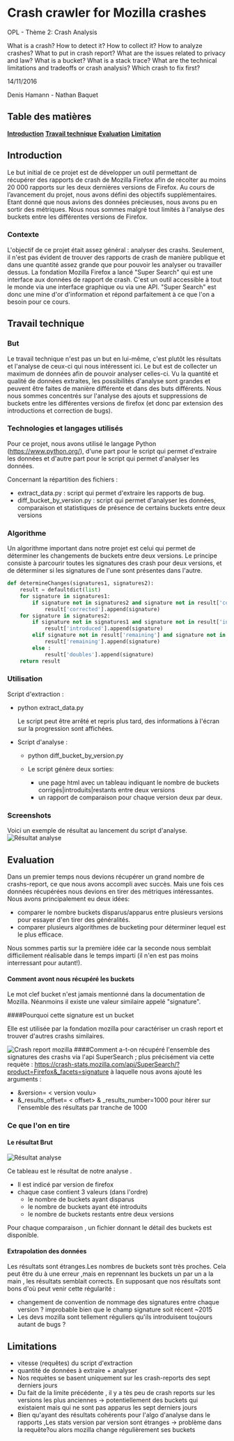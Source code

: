 # Crash crawler for Mozilla crashes

OPL - Thème 2: Crash Analysis

What is a crash? How to detect it? How to collect it? How to analyze crashes? What to put in crash report? What are the issues related to privacy and law? What is a bucket? What is a stack trace? What are the technical limitations and tradeoffs or crash analysis? Which crash to fix first?

14/11/2016

Denis Hamann - Nathan Baquet

## Table des matières
**[Introduction](#introduction)**
**[Travail technique](#travail-technique)**
**[Evaluation](#evaluation)**
**[Limitation](#limitation)**


## Introduction
Le but initial de ce projet est de développer un outil permettant de récupérer des rapports de crash de Mozilla Firefox afin de récolter au moins 20 000 rapports sur les deux dernières versions de Firefox.
Au cours de l’avancement du projet, nous avons défini des objectifs supplémentaires. Etant donné que nous avions des données précieuses, nous avons pu en sortir des métriques. Nous nous sommes malgré tout limités à l'analyse des buckets entre les différentes versions de Firefox.


### Contexte

L'objectif de ce projet était assez général : analyser des crashs. Seulement, il n'est pas évident de trouver des rapports de crash de manière publique et dans une quantité assez grande que pour pouvoir les analyser ou travailler dessus. La fondation Mozilla Firefox a lancé "Super Search" qui est une interface aux données de rapport de crash. C'est un outil accessible à tout le monde via une interface graphique ou via une API. "Super Search" est donc une mine d'or d'information et répond parfaitement à ce que l'on a besoin pour ce cours.


## Travail technique
### But
Le travail technique n'est pas un but en lui-même, c'est plutôt les résultats et l'analyse de ceux-ci qui nous intéressent ici. Le but est de collecter un maximum de données afin de pouvoir analyser celles-ci. Vu la quantité et qualité de données extraites, les possibilités d'analyse sont grandes et peuvent être faites de manière différente et dans des buts différents. Nous nous sommes concentrés sur l'analyse des ajouts et suppressions de buckets entre les différentes versions de firefox (et donc par extension des introductions et correction de bugs).

### Technologies et langages utilisés

Pour ce projet, nous avons utilisé le langage Python (https://www.python.org/), d'une part pour le script qui permet d'extraire les données et d'autre part pour le script qui permet d'analyser les données.

Concernant la répartition des fichiers :

- extract_data.py : script qui permet d'extraire les rapports de bug.
- diff_bucket_by_version.py : script qui permet d'analyser les données, comparaison et statistiques de présence de certains buckets entre deux versions

### Algorithme

Un algorithme important dans notre projet est celui qui permet de déterminer les changements de buckets entre deux versions.
Le principe consiste à parcourir toutes les signatures des crash pour deux versions, et de déterminer si les signatures de l'une sont présentes dans l'autre.

```python
def determineChanges(signatures1, signatures2):
    result = defaultdict(list)
    for signature in signatures1:
        if signature not in signatures2 and signature not in result['corrected']:
            result['corrected'].append(signature)
    for signature in signatures2:
        if signature not in signatures1 and signature not in result['introduced'] and signature not in result['corrected']:
            result['introduced'].append(signature)
        elif signature not in result['remaining'] and signature not in result['introduced'] and signature not in result['corrected']:
            result['remaining'].append(signature)
        else :
            result['doubles'].append(signature)
    return result
```
### Utilisation
Script d'extraction :
* python extract_data.py

    Le script peut être arrêté et repris plus tard, des informations à l'écran sur la progression sont affichées.

* Script d'analyse :
    * python diff_bucket_by_version.py

    * Le script génère deux sorties:
        * une page html avec un tableau indiquant le nombre de buckets corrigés|introduits|restants entre deux versions
        * un rapport de comparaison pour chaque version deux par deux.

### Screenshots

Voici un exemple de résultat au lancement du script d'analyse.
![Résultat analyse](http://nsa37.casimages.com/img/2016/11/14/161114112419160221.jpg)

## Evaluation
Dans un premier temps nous devions récupérer un grand nombre de crashs-report, ce que nous avons accompli avec succès.
Mais une fois ces données récupérées nous devions en tirer des métriques intéressantes. Nous avons principalement eu deux idées:

- comparer le nombre buckets disparus/apparus entre plusieurs versions pour essayer d'en tirer des généralités.
- comparer plusieurs algorithmes de bucketing pour déterminer lequel est le plus efficace.

Nous sommes partis sur la première idée car la seconde nous semblait difficilement réalisable dans le temps imparti (il n'en est pas moins interressant pour autant!).

#### Comment avont nous récupéré les buckets

Le mot clef bucket n'est jamais mentionné dans la documentation de Mozilla. Néanmoins il existe une valeur similaire appelé "signature".

####Pourquoi cette signature est un bucket

Elle est utilisée par la fondation mozilla pour caractériser un crash report et trouver d'autres crashs similaires.

![Crash report mozilla](http://nsa37.casimages.com/img/2016/11/14/16111411384447573.jpg)
####Comment a-t-on récupéré l'ensemble des signatures des crashs
via l'api SuperSearch ; plus précisément via cette requète :
    https://crash-stats.mozilla.com/api/SuperSearch/?product=Firefox&_facets=signature
    à laquelle nous avons ajouté les arguments :
- &version= < version voulu> 
- &_results_offset= < offset> & _results_number=1000 pour itérer sur l'ensemble des résultats par tranche de 1000

### Ce que l'on en tire

#### Le résultat Brut
![Résultat analyse](http://nsa37.casimages.com/img/2016/11/14/161114112419160221.jpg)

Ce tableau est le résultat de notre analyse .

- Il est indicé par version de firefox
- chaque case contient 3 valeurs (dans l'ordre)
    - le nombre de buckets ayant  disparus
    - le nombre de buckets ayant  été introduits
    - le nombre de buckets restants entre deux versions
    
Pour chaque comparaison , un fichier donnant le détail des buckets est disponible.

#### Extrapolation des données
Les résultats sont étranges.Les nombres de buckets sont très proches. 
Cela peut être du à une erreur ,mais en reprennant les buckets un par un a la main , les résultats semblait corrects.
En supposant que nos résultats sont bons d'où peut venir cette régularité :

- changement de convention de nommage des signatures entre chaque version ? improbable bien que le champ signature soit récent ~2015 
- Les devs mozilla sont tellement réguliers qu'ils introduisent toujours autant de bugs ? 



  

## Limitations

- vitesse (requêtes) du script d'extraction 
- quantité de données à extraire + analyser
- Nos requètes se basent uniquement sur les crash-reports des sept derniers jours
- Du fait de la limite précédente , il y a tès peu de crash reports sur les versions les plus anciennes -> potentiellement des buckets qui existaient mais qui ne sont pas apparus les sept derniers jours
- Bien qu'ayant des résultats cohérents pour l'algo d'analyse dans le rapports ,Les stats version par version sont étranges -> problème dans la requête?ou alors mozilla change régulièrement ses buckets
 

